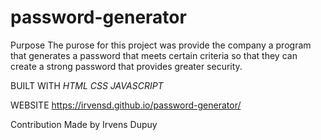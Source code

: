# password-generator

Purpose
The purose for this project was provide the company a program that generates a password that meets certain criteria so that
they can create a strong password that provides greater security.

BUILT WITH
_HTML_ _CSS_ _JAVASCRIPT_

WEBSITE
https://irvensd.github.io/password-generator/

Contribution
Made by Irvens Dupuy
